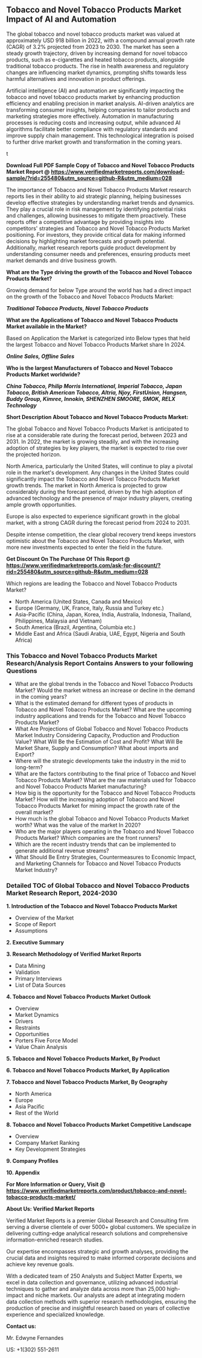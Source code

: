<h2>Tobacco and Novel Tobacco Products Market Impact of AI and Automation</h2><p>The global tobacco and novel tobacco products market was valued at approximately USD 918 billion in 2022, with a compound annual growth rate (CAGR) of 3.2% projected from 2023 to 2030. The market has seen a steady growth trajectory, driven by increasing demand for novel tobacco products, such as e-cigarettes and heated tobacco products, alongside traditional tobacco products. The rise in health awareness and regulatory changes are influencing market dynamics, prompting shifts towards less harmful alternatives and innovation in product offerings.</p><p>Artificial intelligence (AI) and automation are significantly impacting the tobacco and novel tobacco products market by enhancing production efficiency and enabling precision in market analysis. AI-driven analytics are transforming consumer insights, helping companies to tailor products and marketing strategies more effectively. Automation in manufacturing processes is reducing costs and increasing output, while advanced AI algorithms facilitate better compliance with regulatory standards and improve supply chain management. This technological integration is poised to further drive market growth and transformation in the coming years.</p>t</p><p id="" class=""><strong>Download Full PDF Sample Copy of Tobacco and Novel Tobacco Products Market Report @ <a href="https://www.verifiedmarketreports.com/download-sample/?rid=255480&utm_source=github-R&utm_medium=028" target="_blank">https://www.verifiedmarketreports.com/download-sample/?rid=255480&utm_source=github-R&utm_medium=028</a></strong></p><p>The importance of&nbsp;Tobacco and Novel Tobacco Products Market research reports lies in their ability to aid strategic planning, helping businesses develop effective strategies by understanding market trends and dynamics. They play a crucial role in risk management by identifying potential risks and challenges, allowing businesses to mitigate them proactively. These reports offer a competitive advantage by providing insights into competitors' strategies and Tobacco and Novel Tobacco Products Market positioning. For investors, they provide critical data for making informed decisions by highlighting market forecasts and growth potential. Additionally, market research reports guide product development by understanding consumer needs and preferences, ensuring products meet market demands and drive business growth.</p><p><strong>What are the&nbsp;Type driving the growth of the Tobacco and Novel Tobacco Products Market?</strong></p><p id="" class="">Growing demand for below Type around the world has had a direct impact on the growth of the Tobacco and Novel Tobacco Products Market:</p><em><strong>Traditional Tobacco Products, Novel Tobacco Products</strong></em></p><strong>What are the&nbsp;Applications&nbsp;of Tobacco and Novel Tobacco Products Market available in the Market?</strong></p><p id="" class="">Based on Application the Market is categorized into Below types that held the largest Tobacco and Novel Tobacco Products Market share In 2024.</p><em><strong>Online Sales, Offline Sales</strong></em></p><strong>Who is the largest Manufacturers of Tobacco and Novel Tobacco Products Market worldwide?</strong></p><p><em><strong>China Tobacco, Philip Morris International, Imperial Tobacco, Japan Tobacco, British American Tobacco, Altria, Njoy, FirstUnion, Hangsen, Buddy Group, Kimree, Innokin, SHENZHEN SMOORE, SMOK, RELX Technology</strong></em></p><p id="" class=""><strong>Short Description About Tobacco and Novel Tobacco Products Market:</strong></p><p>The global Tobacco and Novel Tobacco Products Market is anticipated to rise at a considerable rate during the forecast period, between 2023 and 2031. In 2022, the market is growing steadily, and with the increasing adoption of strategies by key players, the market is expected to rise over the projected horizon.</p><p>North America, particularly the United States, will continue to play a pivotal role in the market's development. Any changes in the United States could significantly impact the Tobacco and Novel Tobacco Products Market growth trends. The market in North America is projected to grow considerably during the forecast period, driven by the high adoption of advanced technology and the presence of major industry players, creating ample growth opportunities.</p><p>Europe is also expected to experience significant growth in the global market, with a strong CAGR during the forecast period from 2024 to 2031.</p><p>Despite intense competition, the clear global recovery trend keeps investors optimistic about the Tobacco and Novel Tobacco Products Market, with more new investments expected to enter the field in the future.</p><p id="" class=""><strong>Get Discount On The Purchase Of This Report @ <a href="https://www.verifiedmarketreports.com/ask-for-discount/?rid=255480&utm_source=github-R&utm_medium=028" target="_blank">https://www.verifiedmarketreports.com/ask-for-discount/?rid=255480&utm_source=github-R&utm_medium=028</a></strong></p>Which regions are leading the Tobacco and Novel Tobacco Products Market?</p><ul><li>North America (United States, Canada and Mexico)</li><li>Europe (Germany, UK, France, Italy, Russia and Turkey etc.)</li><li>Asia-Pacific (China, Japan, Korea, India, Australia, Indonesia, Thailand, Philippines, Malaysia and Vietnam)</li><li>South America (Brazil, Argentina, Columbia etc.)</li><li>Middle East and Africa (Saudi Arabia, UAE, Egypt, Nigeria and South Africa)</li></ul><h3 id="" class="">This Tobacco and Novel Tobacco Products Market Research/Analysis Report Contains Answers to your following Questions</h3><ul><li>What are the global trends in the Tobacco and Novel Tobacco Products Market? Would the market witness an increase or decline in the demand in the coming years?</li><li>What is the estimated demand for different types of products in Tobacco and Novel Tobacco Products Market? What are the upcoming industry applications and trends for the Tobacco and Novel Tobacco Products Market?</li><li>What Are Projections of Global Tobacco and Novel Tobacco Products Market Industry Considering Capacity, Production and Production Value? What Will Be the Estimation of Cost and Profit? What Will Be Market Share, Supply and Consumption? What about imports and Export?</li><li>Where will the strategic developments take the industry in the mid to long-term?</li><li>What are the factors contributing to the final price of Tobacco and Novel Tobacco Products Market? What are the raw materials used for Tobacco and Novel Tobacco Products Market manufacturing?</li><li>How big is the opportunity for the Tobacco and Novel Tobacco Products Market? How will the increasing adoption of Tobacco and Novel Tobacco Products Market for mining impact the growth rate of the overall market?</li><li>How much is the global Tobacco and Novel Tobacco Products Market worth? What was the value of the market In 2020?</li><li>Who are the major players operating in the Tobacco and Novel Tobacco Products Market? Which companies are the front runners?</li><li>Which are the recent industry trends that can be implemented to generate additional revenue streams?</li><li>What Should Be Entry Strategies, Countermeasures to Economic Impact, and Marketing Channels for Tobacco and Novel Tobacco Products Market Industry?</li></ul><h3 id="" class="">Detailed TOC of Global Tobacco and Novel Tobacco Products Market Research Report, 2024-2030</h3><p id="" class=""><strong>1. Introduction of the Tobacco and Novel Tobacco Products Market</strong></p><ul><li>Overview of the Market</li><li>Scope of Report</li><li>Assumptions</li></ul><p id="" class=""><strong>2. Executive Summary</strong></p><p id="" class=""><strong>3. Research Methodology of Verified Market Reports</strong></p><ul><li>Data Mining</li><li>Validation</li><li>Primary Interviews</li><li>List of Data Sources</li></ul><p id="" class=""><strong>4. Tobacco and Novel Tobacco Products Market Outlook</strong></p><ul><li>Overview</li><li>Market Dynamics</li><li>Drivers</li><li>Restraints</li><li>Opportunities</li><li>Porters Five Force Model</li><li>Value Chain Analysis</li></ul><p id="" class=""><strong>5. Tobacco and Novel Tobacco Products Market, By Product</strong></p><p id="" class=""><strong>6. Tobacco and Novel Tobacco Products Market, By Application</strong></p><p id="" class=""><strong>7. Tobacco and Novel Tobacco Products Market, By Geography</strong></p><ul><li>North America</li><li>Europe</li><li>Asia Pacific</li><li>Rest of the World</li></ul><p id="" class=""><strong>8. Tobacco and Novel Tobacco Products Market Competitive Landscape</strong></p><ul><li>Overview</li><li>Company Market Ranking</li><li>Key Development Strategies</li></ul><p id="" class=""><strong>9. Company Profiles</strong></p><p id="" class=""><strong>10. Appendix</strong></p><p id="" class=""><strong>For More Information or Query, Visit @ <a href="https://www.verifiedmarketreports.com/product/tobacco-and-novel-tobacco-products-market/" target="_blank">https://www.verifiedmarketreports.com/product/tobacco-and-novel-tobacco-products-market/</a></strong></p><p id="" class=""><strong>About Us: Verified Market Reports</strong></p><p id="" class="">Verified Market Reports is a premier Global Research and Consulting firm serving a diverse clientele of over 5000+ global customers. We specialize in delivering cutting-edge analytical research solutions and comprehensive information-enriched research studies.</p><p id="" class="">Our expertise encompasses strategic and growth analyses, providing the crucial data and insights required to make informed corporate decisions and achieve key revenue goals.</p><p id="" class="">With a dedicated team of 250 Analysts and Subject Matter Experts, we excel in data collection and governance, utilizing advanced industrial techniques to gather and analyze data across more than 25,000 high-impact and niche markets. Our analysts are adept at integrating modern data collection methods with superior research methodologies, ensuring the production of precise and insightful research based on years of collective experience and specialized knowledge.</p><p id="" class=""><strong>Contact us:</strong></p><p id="" class="">Mr. Edwyne Fernandes</p><p id="" class="">US: +1(302) 551-2611</p>